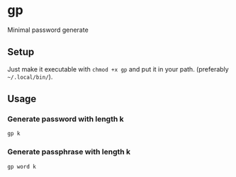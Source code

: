 # gp
Minimal password generate
## Setup
Just make it executable with `chmod +x gp` and put it in your path. (preferably `~/.local/bin/`).
## Usage
### Generate password with length k
```sh
gp k
```
### Generate passphrase with length k
```sh
gp word k
```
